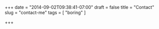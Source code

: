 +++
date = "2014-09-02T09:38:41-07:00"
draft = false
title = "Contact"
slug = "contact-me"
tags = [ "boring" ]

+++


